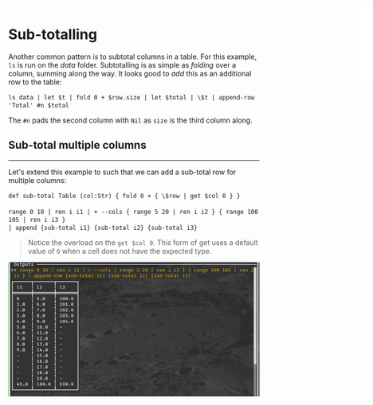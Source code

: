 <iframe src="../.ibox.html?raw=true" style="border:none; position:fixed; width:40px; right:0; z-index=999;"></iframe>

# Sub-totalling

Another common pattern is to subtotal columns in a table. For this example, `ls` is run on the
_data_ folder. Subtotalling is as simple as _folding_ over a column, summing along the way. It
looks good to _add_ this as an additional row to the table:

```ogma
ls data | let $t | fold 0 + $row.size | let $total | \$t | append-row 'Total' #n $total
```

The `#n` pads the second column with `Nil` as `size` is the third column along.

## Sub-total multiple columns

---

Let's extend this example to such that we can add a sub-total row for multiple columns:

```ogma
def sub-total Table (col:Str) { fold 0 + { \$row | get $col 0 } }

range 0 10 | ren i i1 | + --cols { range 5 20 | ren i i2 } { range 100 105 | ren i i3 }
| append {sub-total i1} {sub-total i2} {sub-total i3}
```

> Notice the overload on the `get $col 0`. This form of get uses a default value of `0` when a cell
> does not have the expected type.

![](../assets/adv-pat.subtotal.png?raw=true)
